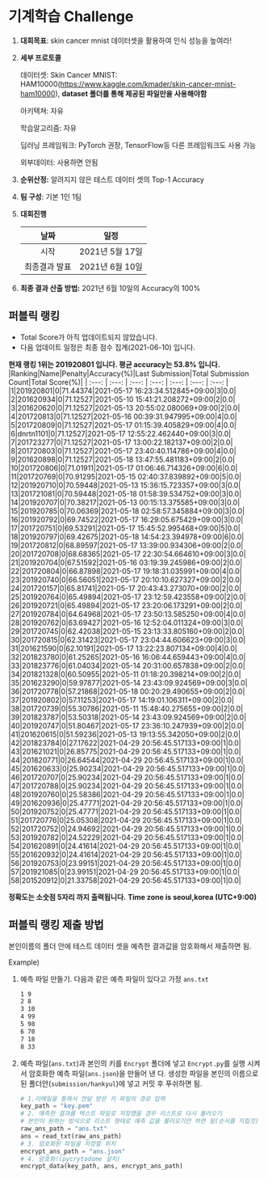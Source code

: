 # **기계학습 Challenge**
1. **대회목표**: skin cancer mnist 데이터셋을 활용하여 인식 성능을 높여라!

2. **세부 프로토콜**

   데이터셋: Skin Cancer MNIST: HAM10000(https://www.kaggle.com/kmader/skin-cancer-mnist-ham10000), 
           **dataset 폴더를 통해 제공된 파일만을 사용해야함**

   아키텍쳐: 자유

   학습알고리즘: 자유

   딥러닝 프레임워크: PyTorch 권장, TensorFlow등 다른 프레임워크도 사용 가능

   외부데이터: 사용하면 안됨

3. **순위산정:** 알려지지 않은 테스트 데이터 셋의 Top-1 Accuracy

4. **팀 구성**: 기본 1인 1팀


5. **대회진행**

   |     날짜      |      일정       |
   | :-----------: | :-------------: |
   |     시작      | 2021년 5월 17일 |
   | 최종결과 발표 | 2021년 6월 10일  |

7. **최종 결과 산출 방법:** 2021년 6월 10일의 Accuracy의 100%


## 퍼블릭 랭킹

  
- Total Score가 아직 업데이트되지 않았습니다. 
 - 다음 업데이트 일정은 최종 점수 집계(2021-06-10) 입니다.
  
**현재 랭킹 1위는 201920801 입니다. 평균 accuracy는 53.8% 입니다.**
|Ranking|Name|Penalty|Accuracy(%)|Last Submission|Total Submission Count|Total Score(%)|
| :---: | :---: | :---: | :---: | :---: | :---: | :---: |
|1|201920801|0|71.44374|2021-05-17 16:23:34.512845+09:00|3|0.0|
|2|201620934|0|71.12527|2021-05-10 15:41:21.208272+09:00|2|0.0|
|3|201620620|0|71.12527|2021-05-13 20:55:02.080069+09:00|2|0.0|
|4|201720813|0|71.12527|2021-05-16 00:39:31.947995+09:00|4|0.0|
|5|201720809|0|71.12527|2021-05-17 01:15:39.405829+09:00|4|0.0|
|6|dnrtn1101|0|71.12527|2021-05-17 12:55:22.462440+09:00|3|0.0|
|7|201723277|0|71.12527|2021-05-17 13:00:22.182137+09:00|2|0.0|
|8|201720803|0|71.12527|2021-05-17 23:40:40.114786+09:00|4|0.0|
|9|201620898|0|71.12527|2021-05-18 13:47:55.481183+09:00|2|0.0|
|10|201720806|0|71.01911|2021-05-17 01:06:46.714326+09:00|6|0.0|
|11|201720769|0|70.91295|2021-05-15 02:40:37.839892+09:00|5|0.0|
|12|201920710|0|70.59448|2021-05-13 15:36:15.723357+09:00|3|0.0|
|13|201721081|0|70.59448|2021-05-18 01:58:39.534752+09:00|3|0.0|
|14|201920707|0|70.38217|2021-05-13 00:15:13.375585+09:00|3|0.0|
|15|201920785|0|70.06369|2021-05-18 02:58:57.345884+09:00|3|0.0|
|16|201920792|0|69.74522|2021-05-17 16:29:05.675429+09:00|3|0.0|
|17|201720751|0|69.53291|2021-05-17 15:45:52.995468+09:00|5|0.0|
|18|201920797|0|69.42675|2021-05-18 14:54:23.394978+09:00|6|0.0|
|19|201720812|0|68.89597|2021-05-17 13:39:00.934306+09:00|2|0.0|
|20|201720708|0|68.68365|2021-05-17 22:30:54.664610+09:00|3|0.0|
|21|201920704|0|67.51592|2021-05-16 03:19:39.245986+09:00|2|0.0|
|22|201720804|0|66.87898|2021-05-17 19:18:31.035991+09:00|4|0.0|
|23|201920740|0|66.56051|2021-05-17 20:10:10.627327+09:00|2|0.0|
|24|201720157|0|65.81741|2021-05-17 20:43:43.273070+09:00|2|0.0|
|25|201920764|0|65.49894|2021-05-17 23:12:59.423558+09:00|2|0.0|
|26|201920721|0|65.49894|2021-05-17 23:20:06.173291+09:00|2|0.0|
|27|201920784|0|64.64968|2021-05-17 23:50:13.585250+09:00|4|0.0|
|28|201920762|0|63.69427|2021-05-16 12:52:04.011324+09:00|3|0.0|
|29|201720745|0|62.42038|2021-05-15 23:13:33.805160+09:00|2|0.0|
|30|201720815|0|62.31423|2021-05-17 23:04:44.606623+09:00|3|0.0|
|31|201621590|0|62.10191|2021-05-17 13:22:23.807134+09:00|4|0.0|
|32|201823780|0|61.25265|2021-05-16 16:06:44.659443+09:00|4|0.0|
|33|201823776|0|61.04034|2021-05-14 20:31:00.657838+09:00|2|0.0|
|34|201821328|0|60.50955|2021-05-11 01:18:20.398214+09:00|2|0.0|
|35|201623290|0|59.97877|2021-05-14 23:43:09.924569+09:00|3|0.0|
|36|201720778|0|57.21868|2021-05-18 00:20:29.490655+09:00|2|0.0|
|37|201920802|0|57.11253|2021-05-17 14:19:01.106311+09:00|2|0.0|
|38|201720739|0|55.30786|2021-05-11 15:48:40.275655+09:00|2|0.0|
|39|201823787|0|53.50318|2021-05-14 23:43:09.924569+09:00|2|0.0|
|40|201920747|0|51.80467|2021-05-17 23:36:10.247939+09:00|2|0.0|
|41|201620615|0|51.59236|2021-05-13 19:13:55.342050+09:00|2|0.0|
|42|201823784|0|27.17622|2021-04-29 20:56:45.517133+09:00|1|0.0|
|43|201621021|0|26.85775|2021-04-29 20:56:45.517133+09:00|1|0.0|
|44|201820771|0|26.64544|2021-04-29 20:56:45.517133+09:00|1|0.0|
|45|201620633|0|25.90234|2021-04-29 20:56:45.517133+09:00|1|0.0|
|46|201720707|0|25.90234|2021-04-29 20:56:45.517133+09:00|1|0.0|
|47|201720788|0|25.90234|2021-04-29 20:56:45.517133+09:00|1|0.0|
|48|201920760|0|25.58386|2021-04-29 20:56:45.517133+09:00|1|0.0|
|49|201620936|0|25.47771|2021-04-29 20:56:45.517133+09:00|1|0.0|
|50|201920752|0|25.47771|2021-04-29 20:56:45.517133+09:00|1|0.0|
|51|201720776|0|25.05308|2021-04-29 20:56:45.517133+09:00|1|0.0|
|52|201720752|0|24.94692|2021-04-29 20:56:45.517133+09:00|1|0.0|
|53|201920782|0|24.52229|2021-04-29 20:56:45.517133+09:00|1|0.0|
|54|201620891|0|24.41614|2021-04-29 20:56:45.517133+09:00|1|0.0|
|55|201620932|0|24.41614|2021-04-29 20:56:45.517133+09:00|1|0.0|
|56|201920753|0|23.99151|2021-04-29 20:56:45.517133+09:00|1|0.0|
|57|201921085|0|23.99151|2021-04-29 20:56:45.517133+09:00|1|0.0|
|58|201520912|0|21.33758|2021-04-29 20:56:45.517133+09:00|1|0.0|


**정확도는 소숫점 5자리 까지 출력됩니다.**
**Time zone is seoul,korea (UTC+9:00)**
## 퍼블릭 랭킹 제출 방법

본인이름의 폴더 안에 테스트 데이터 셋을 예측한 결과값을 암호화해서 제출하면 됨.

Example) 

1. 예측 파일 만들기. 다음과 같은 예측 파일이 있다고 가정 `ans.txt`

   ```tex
   1 9
   2 8
   3 10
   4 99
   5 98
   6 70
   7 18
   8 33
   ```

2. 예측 파일(`ans.txt`)과 본인의 키를 `Encrypt` 폴더에 넣고 `Encrypt.py`를 실행 시켜서 암호화한 예측 파일(`ans.json`)을 만들어 낸 다. 생성한 파일을 본인의 이름으로 된 폴더안(`submission/hankyul`)에 넣고 커밋 후 푸쉬하면 됨.

   ```python
   # 1.이메일을 통해서 전달 받은 키 파일의 경로 입력
   key_path = "key.pem"
   # 2. 예측한 결과를 텍스트 파일로 저장했을 경우 리스트로 다시 불러오기
   # 본인이 원하는 방식으로 리스트 형태로 예측 값을 불러오기만 하면 됨(순서를 지킬것)
   raw_ans_path = "ans.txt"
   ans = read_txt(raw_ans_path)
   # 3. 암호화된 파일을 저장할 위치
   encrypt_ans_path = "ans.json"
   # 4. 암호화!(pycrytodome 설치)
   encrypt_data(key_path, ans, encrypt_ans_path)
   ```




